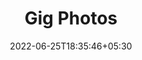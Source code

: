 ---
title: "Gig Photos"
date: 2022-06-25T18:35:46+05:30
draft: false
description: "Here is a glimpse of the gigs I have worked on at all levels, in numerous places - from London to Dubai.<br><br>Do [get in touch](mailto:victor01.s@live.co.uk) if you are interested in collaborating!"
button:
  enable: true
  name: "E-mail"
  url: "mailto:vs419@ic.ac.uk"
layout: "gallery"
images:
 - src: "gig_photos/dubai/dubai_1.jpg"
 - src: "gig_photos/dubai/dubai_2.jpg"
 - src: "gig_photos/dubai/dubai_4.jpg"
 - src: "gig_photos/dubai/dubai_3.jpg"
 - src: "gig_photos/fashion_1.jpg"
 - src: "gig_photos/icu_sb_1.jpg"
 - src: "gig_photos/fashion_2.jpg"
 - src: "gig_photos/freshers_metric.jpg"
 - src: "gig_photos/freshers_outdoors.jpg"
 - src: "gig_photos/glo_mil_hotel.jpg"
 - src: "gig_photos/guild_hall.jpg"
 - src: "gig_photos/icu_sb_2.jpg"
 - src: "gig_photos/metric.jpg"
 - src: "gig_photos/quad_wash.jpg"
---